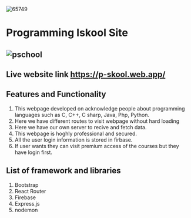 ![65749](https://user-images.githubusercontent.com/108428136/205126615-3696d552-aa10-4fef-84ee-b576f2974f48.png)
# Programming Iskool Site

## ![pschool](https://user-images.githubusercontent.com/108428136/205125438-91e75e9a-c04f-43ed-ae31-830ffb245937.jpg)
## Live website link https://p-skool.web.app/

## Features and Functionality

1. This webpage developed on acknowledge people about programming languages such as C, C++, C sharp, Java, Php, Python.
2. Here we have different routes to visit webpage without hard loading
3. Here we have our own server to recive and fetch data.
4. This webpage is hoghly professional and secured.
5. All the user login information is stored in firbase.
6. If user wants they can visit premium access of the courses but they have login first.


## List of framework and libraries

1. Bootstrap
2. React Router
3. Firebase
4. Express.js
5. nodemon
